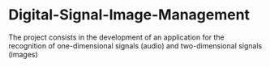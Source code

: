 # Digital-Signal-Image-Management
The project consists in the development of an application for the recognition of one-dimensional signals (audio) and two-dimensional signals (images)
